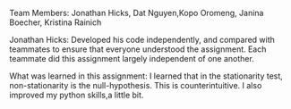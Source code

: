 Team Members: Jonathan Hicks, Dat Nguyen,Kopo Oromeng, Janina Boecher, Kristina Rainich

Jonathan Hicks: Developed his code independently, and compared with teammates to ensure that everyone understood the assignment. 
Each teammate did this assignment largely independent of one another. 

What was learned in this assignment:
I learned that in the stationarity test, non-stationarity is the null-hypothesis. This is counterintuitive. I also improved my python skills,a little bit.
